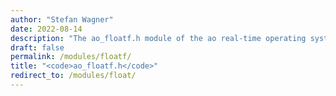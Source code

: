 ```yaml
---
author: "Stefan Wagner"
date: 2022-08-14
description: "The ao_floatf.h module of the ao real-time operating system."
draft: false
permalink: /modules/floatf/
title: "<code>ao_floatf.h</code>"
redirect_to: /modules/float/
---
```

